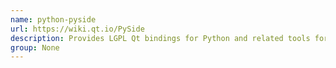 ```yaml
---
name: python-pyside
url: https://wiki.qt.io/PySide
description: Provides LGPL Qt bindings for Python and related tools for binding generation (Python 3 version) URL : https://wiki.
group: None
---
```

